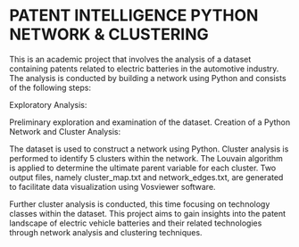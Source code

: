 # PATENT INTELLIGENCE PYTHON NETWORK & CLUSTERING

This is an academic project that involves the analysis of a dataset containing patents related to electric batteries in the automotive industry. The analysis is conducted by building a network using Python and consists of the following steps:

Exploratory Analysis:

Preliminary exploration and examination of the dataset.
Creation of a Python Network and Cluster Analysis:

The dataset is used to construct a network using Python.
Cluster analysis is performed to identify 5 clusters within the network.
The Louvain algorithm is applied to determine the ultimate parent variable for each cluster.
Two output files, namely cluster_map.txt and network_edges.txt, are generated to facilitate data visualization using Vosviewer software.

Further cluster analysis is conducted, this time focusing on technology classes within the dataset.
This project aims to gain insights into the patent landscape of electric vehicle batteries and their related technologies through network analysis and clustering techniques.

